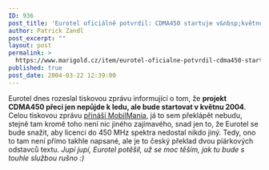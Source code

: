```yaml
---
ID: 936
post_title: 'Eurotel oficiálně potvrdil: CDMA450 startuje v&nbsp;květnu'
author: Patrick Zandl
post_excerpt: ""
layout: post
permalink: >
  https://www.marigold.cz/item/eurotel-oficialne-potvrdil-cdma450-startuje-v-kvetnu
published: true
post_date: 2004-03-22 12:39:00
---
```

Eurotel dnes rozeslal tiskovou zprávu informující o tom, že <STRONG>projekt CDMA450 přeci jen nepůjde k ledu, ale bude startovat v květnu 2004</STRONG>. Celou tiskovou zprávu <A href="http://www.mobilmania.cz/Bleskovky/AR.asp?ARI=106855" target=_blank>přináší MobilMania</A>, já to sem překlápět nebudu, stejně tam kromě toho není nic jiného zajímavého, snad jen to, že Eurotel se bude snažit, aby licenci do 450 MHz spektra nedostal nikdo jiný. Tedy, ono to tam není přímo takhle napsané, ale je to český překlad dvou píárkových odstavců textu. <EM>Jupí jupí, Eurotel potěšil, už se moc těším, jak tu bude s touhle službou rušno :)</EM>